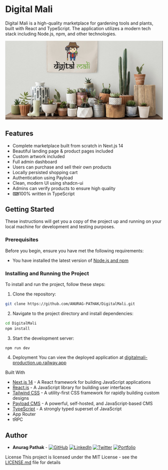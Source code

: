 # Digital Mali

Digital Mali is a high-quality marketplace for gardening tools and plants, built with React and TypeScript. The application utilizes a modern tech stack including Node.js, npm, and other technologies.

![Thumbnail](./public/thumbnail.png)

## Features

- Complete marketplace built from scratch in Next.js 14
- Beautiful landing page & product pages included
- Custom artwork included
- Full admin dashboard
- Users can purchase and sell their own products
- Locally persisted shopping cart
- Authentication using Payload
- Clean, modern UI using shadcn-ui
- Admins can verify products to ensure high quality
- ⌨100% written in TypeScript

## Getting Started

These instructions will get you a copy of the project up and running on your local machine for development and testing purposes.

### Prerequisites

Before you begin, ensure you have met the following requirements:

- You have installed the latest version of [Node.js and npm](https://nodejs.org/en/download/)

### Installing and Running the Project

To install and run the project, follow these steps:

1. Clone the repository:

```sh
git clone https://github.com/ANURAG-PATHAK/DigitalMali.git
```

2. Navigate to the project directory and install dependencies:

```sh
cd DigitalMali
npm install
```

3. Start the development server:

```sh
npm run dev
```

4. Deployment
You can view the deployed application at [digitalmali-production.up.railway.app](https://digitalmali-production.up.railway.app)

Built With

- [Next.js 14](https://nextjs.org/) - A React framework for building JavaScript applications
- [React.js](https://reactjs.org/) - A JavaScript library for building user interfaces
- [Tailwind CSS](https://tailwindcss.com/) - A utility-first CSS framework for rapidly building custom designs
- [Payload CMS](https://payloadcms.com/) - A powerful, self-hosted, and JavaScript-based CMS
- [TypeScript](https://www.typescriptlang.org/) - A strongly typed superset of JavaScript
- App Router
- tRPC

## Author

- **Anurag Pathak** -
[![GitHub](https://img.shields.io/badge/-GitHub-black?style=flat-square&logo=github)](https://github.com/ANURAG-PATHAK)
[![LinkedIn](https://img.shields.io/badge/-LinkedIn-blue?style=flat-square&logo=linkedin)](https://www.linkedin.com/in/anuragpathak0/)
[![Twitter](https://img.shields.io/badge/-Twitter-blue?style=flat-square&logo=twitter)](https://twitter.com/_Anurag__Pathak)
[![Portfolio](https://img.shields.io/badge/-Portfolio-black?style=flat-square&logo=google-chrome)](https://anurag-pathak.github.io/Portfolio/)

License
This project is licensed under the MIT License - see the [LICENSE.md](LICENSE.md) file for details
